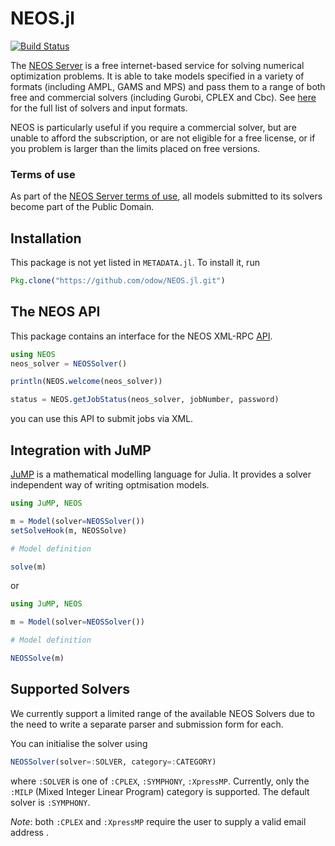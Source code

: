 # NEOS.jl
[![Build Status](https://travis-ci.org/odow/NEOS.jl.svg?branch=master)](https://travis-ci.org/odow/NEOS.jl)

The [NEOS Server](http://www.neos-server.org/neos) is a free internet-based service for solving numerical optimization problems. It is able to take models specified in a variety of formats (including AMPL, GAMS and MPS) and pass them to a range of both free and commercial solvers (including Gurobi, CPLEX and Cbc). See [here](http://www.neos-server.org/neos/solvers/index.html) for the full list of solvers and input formats.

NEOS is particularly useful if you require a commercial solver, but are unable to afford the subscription, or are not eligible for a free license, or if you problem is larger than the limits placed on free versions. 

### Terms of use
As part of the [NEOS Server terms of use](http://www.neos-server.org/neos/termofuse.html), all models submitted to its solvers become part of the Public Domain.

## Installation
This package is not yet listed in `METADATA.jl`. To install it, run 
```julia
Pkg.clone("https://github.com/odow/NEOS.jl.git")
```


## The NEOS API
This package contains an interface for the NEOS XML-RPC [API](http://www.neos-server.org/neos/NEOS-API.html).

```julia
using NEOS
neos_solver = NEOSSolver()

println(NEOS.welcome(neos_solver))

status = NEOS.getJobStatus(neos_solver, jobNumber, password)
```
you can use this API to submit jobs via XML.

## Integration with JuMP
[JuMP](https://github.com/JuliaOpt/JuMP.jl) is a mathematical modelling language for Julia. It provides a solver independent way of writing optmisation models. 

```julia
using JuMP, NEOS

m = Model(solver=NEOSSolver())
setSolveHook(m, NEOSSolve)

# Model definition

solve(m)
```

or

```julia
using JuMP, NEOS

m = Model(solver=NEOSSolver())

# Model definition

NEOSSolve(m)
```

## Supported Solvers
We currently support a limited range of the available NEOS Solvers due to the need to write a separate parser and submission form for each.

You can initialise the solver using 
```julia
NEOSSolver(solver=:SOLVER, category=:CATEGORY)
```
where `:SOLVER` is one of `:CPLEX`, `:SYMPHONY`, `:XpressMP`. Currently, only the `:MILP` (Mixed Integer Linear Program) category is supported. The default solver is `:SYMPHONY`.

*Note*: both `:CPLEX` and `:XpressMP` require the user to supply a valid email address .

